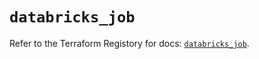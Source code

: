 # `databricks_job`

Refer to the Terraform Registory for docs: [`databricks_job`](https://registry.terraform.io/providers/databricks/databricks/1.33.0/docs/resources/job).
